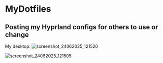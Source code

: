 # MyDotfiles
Posting my Hyprland configs for others to use or change
-------------------------------------------------------
My desktop: 
![screenshot_24062025_121520](https://github.com/user-attachments/assets/2af9ed93-81de-47f4-8287-961b0a3e62df)

![screenshot_24062025_121505](https://github.com/user-attachments/assets/e4dc4e12-de4d-4dd2-8e5b-2fd25baa2859)
